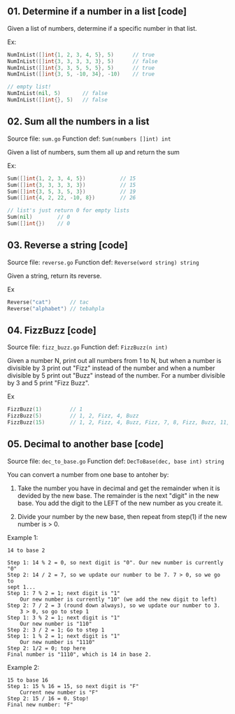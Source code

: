 ## 01. Determine if a number in a list [code]

Given a list of numbers, determine if a specific number in that list.

Ex:
```go
NumInList([]int{1, 2, 3, 4, 5}, 5)      // true
NumInList([]int{3, 3, 3, 3, 3}, 5)      // false
NumInList([]int{3, 3, 5, 5, 5}, 5)      // true
NumInList([]int{3, 5, -10, 34}, -10)    // true

// empty list!
NumInList(nil, 5)       // false
NumInList([]int{}, 5)   // false
```

## 02. Sum all the numbers in a list

Source file: `sum.go`
Function def: `Sum(numbers []int) int`

Given a list of numbers, sum them all up and return the sum

Ex:

```go
Sum([]int{1, 2, 3, 4, 5})           // 15
Sum([]int{3, 3, 3, 3, 3})           // 15
Sum([]int{3, 5, 3, 5, 3})           // 19
Sum([]int{4, 2, 22, -10, 8})        // 26

// list's just return 0 for empty lists
Sum(nil)        // 0
Sum([]int{})    // 0
```

## 03. Reverse a string [code]

Source file: `reverse.go`
Function def: `Reverse(word string) string`

Given a string, return its reverse.

Ex

```go
Reverse("cat")      // tac
Reverse("alphabet") // tebahpla
```

## 04. FizzBuzz [code]

Source file: `fizz_buzz.go`
Function def: `FizzBuzz(n int)`

Given a number N, print out all numbers from 1 to N, but when a number is divisible by 3 print out "Fizz" instead of the number and when a number divisible by 5 print out 
"Buzz" instead of the number. For a number divisible by 3 and 5 print "Fizz Buzz".

Ex

```go
FizzBuzz(1)         // 1
FizzBuzz(5)         // 1, 2, Fizz, 4, Buzz
FizzBuzz(15)        // 1, 2, Fizz, 4, Buzz, Fizz, 7, 8, Fizz, Buzz, 11, Fizz, 13, 14, Fizz Buzz 
```

## 05. Decimal to another base [code]

Source file: `dec_to_base.go`
Function def: `DecToBase(dec, base int) string`

You can convert a number from one base to antoher by: 
1. Take the number you have in decimal and get the  remainder when it is devided by 
the new base. The remainder is the next "digit" in the new base. You add the digit
to the LEFT of the new number as you create it.

2. Divide your number by the new base, then repeat from step(1) if the new number is > 0.

Example 1:

```
14 to base 2

Step 1: 14 % 2 = 0, so next digit is "0". Our new number is currently "0"
Step 2: 14 / 2 = 7, so we update our number to be 7. 7 > 0, so we go to
sept 1...
Step 1: 7 % 2 = 1; next digit is "1"
    Our new number is currently "10" (we add the new digit to left)
Step 2: 7 / 2 = 3 (round down always), so we update our number to 3.
    3 > 0, so go to step 1
Step 1: 3 % 2 = 1; next digit is "1"
    Our new number is "110"
Step 2: 3 / 2 = 1; Go to step 1
Step 1: 1 % 2 = 1; next digit is "1"
    Our new number is "1110"
Step 2: 1/2 = 0; top here
Final number is "1110", which is 14 in base 2.
```

Example 2:

```
15 to base 16
Step 1: 15 % 16 = 15, so next digit is "F"
    Current new number is "F"
Step 2: 15 / 16 = 0. Stop!
Final new number: "F"
```